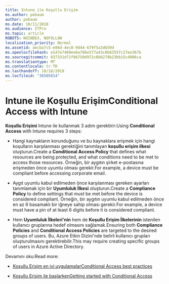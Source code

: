 ```yaml
---
title: Intune ile Koşullu Erişim
ms.author: pebaum
author: pebaum
ms.date: 10/11/2018
ms.audience: ITPro
ms.topic: article
ROBOTS: NOINDEX, NOFOLLOW
localization_priority: Normal
ms.assetid: aecba7c5-e86d-4ec8-9d44-679f5a3d659d
ms.openlocfilehash: e147e7460ee6a786e577a43c0b8355fc27ee367b
ms.sourcegitcommit: 037331d71f06750d972c0b6278b23bb15c4806ca
ms.translationtype: MT
ms.contentlocale: tr-TR
ms.lasthandoff: 10/18/2019
ms.locfileid: "36505014"
---
```

# <a name="conditional-access-with-intune"></a><span data-ttu-id="74e04-102">Intune ile Koşullu Erişim</span><span class="sxs-lookup"><span data-stu-id="74e04-102">Conditional Access with Intune</span></span>

<span data-ttu-id="74e04-103">**Koşullu Erişimi** Intune ile kullanmak 3 adım gerektirir:</span><span class="sxs-lookup"><span data-stu-id="74e04-103">Using **Conditional Access** with Intune requires 3 steps:</span></span> 
  
- <span data-ttu-id="74e04-104">Hangi kaynakların korunduğunu ve bu kaynaklara erişmek için hangi koşulların karşılanması gerektiğini tanımlayan **koşullu erişim ilkesi** oluşturun.</span><span class="sxs-lookup"><span data-stu-id="74e04-104">Create a **Conditional Access Policy** that defines what resources are being protected, and what conditions need to be met to access those resources.</span></span> <span data-ttu-id="74e04-105">Örneğin, bir aygıtın şirket e-postasına erişmeden önce uyumlu olması gerekir.</span><span class="sxs-lookup"><span data-stu-id="74e04-105">For example, a device must be compliant before accessing corporate email.</span></span> 
    
- <span data-ttu-id="74e04-106">Aygıt uyumlu kabul edilmeden önce karşılanması gereken ayarları tanımlamak için bir **Uyumluluk İlkesi** oluşturun.</span><span class="sxs-lookup"><span data-stu-id="74e04-106">Create a **Compliance Policy** to define settings that must be met before the device is considered compliant.</span></span> <span data-ttu-id="74e04-107">Örneğin, bir aygıtın uyumlu kabul edilmeden önce en az 6 basamaklı bir iğneye sahip olması gerekir.</span><span class="sxs-lookup"><span data-stu-id="74e04-107">For example, a device must have a pin of at least 6 digits before it is considered compliant.</span></span> 
    
- <span data-ttu-id="74e04-108">Hem **Uyumluluk İlkeleri'nin** hem de **Koşullu Erişim İlkelerinin** istenilen kullanıcı gruplarına hedef olmasını sağlamak.</span><span class="sxs-lookup"><span data-stu-id="74e04-108">Ensuring both **Compliance Policies** and **Conditional Access Policies** are targeted to the desired groups of users.</span></span> <span data-ttu-id="74e04-109">Bu, Azure Etkin Dizini'nde belirli kullanıcı grupları oluşturulmasını gerektirebilir.</span><span class="sxs-lookup"><span data-stu-id="74e04-109">This may require creating specific groups of users in Azure Active Directory.</span></span> 
    
<span data-ttu-id="74e04-110">Devamını oku:</span><span class="sxs-lookup"><span data-stu-id="74e04-110">Read more:</span></span>
  
- [<span data-ttu-id="74e04-111">Koşullu Erişim en iyi uygulamalar</span><span class="sxs-lookup"><span data-stu-id="74e04-111">Conditional Access best practices</span></span>](https://docs.microsoft.com/azure/active-directory/conditional-access/best-practices)
    
- [<span data-ttu-id="74e04-112">Koşullu Erişim ile başlarken</span><span class="sxs-lookup"><span data-stu-id="74e04-112">Getting started with Conditional Access </span></span>](https://docs.microsoft.com/azure/active-directory/active-directory-conditional-access-azure-portal-get-started)
    

